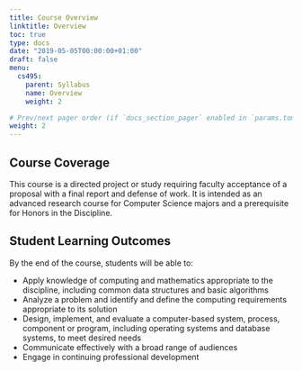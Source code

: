 ```yaml
---
title: Course Overview
linktitle: Overview
toc: true
type: docs
date: "2019-05-05T00:00:00+01:00"
draft: false
menu:
  cs495:
    parent: Syllabus
    name: Overview
    weight: 2

# Prev/next pager order (if `docs_section_pager` enabled in `params.toml`)
weight: 2
---
```


## Course Coverage

This course is a directed project or study requiring faculty acceptance of a proposal with a final report and defense of work. It is intended as an advanced research course for Computer Science majors and a prerequisite for Honors in the Discipline.

## Student Learning Outcomes

By the end of the course, students will be able to:

* Apply knowledge of computing and mathematics appropriate to the discipline, including common data structures and basic algorithms
* Analyze a problem and identify and define the computing requirements appropriate to its solution
* Design, implement, and evaluate a computer-based system, process, component or program, including operating systems and database systems, to meet desired needs
* Communicate effectively with a broad range of audiences
* Engage in continuing professional development
